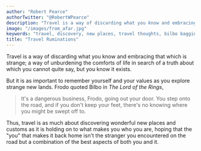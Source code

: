 ```yaml
---
author: "Robert Pearce"
authorTwitter: "@RobertWPearce"
description: "Travel is a way of discarding what you know and embracing that which is strange..."
image: "/images/from_afar.jpg"
keywords: "travel, discovery, new places, travel thoughts, bilbo baggins"
title: "Travel Ruminations"
---
```


Travel is a way of discarding what you know and embracing that which is strange; a way of unburdening the comforts of life in search of a truth about which you cannot quite say, but you know it exists.

But it is as important to remember yourself and your values as you explore strange new lands. Frodo quoted Bilbo in _The Lord of the Rings_,

> It's a dangerous business, Frodo, going out your door.
> You step onto the road, and if you don't keep your feet,
> there's no knowing where you might be swept off to.

Thus, travel is as much about discovering wonderful new places and customs as it is holding on to what makes you who you are, hoping that the "you" that makes it back home isn't the stranger you encountered on the road but a combination of the best aspects of both you and it.
